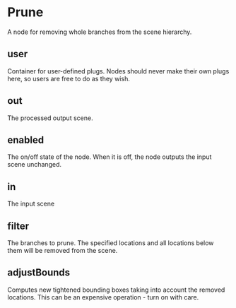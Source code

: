 # Prune

A node for removing whole branches from the scene hierarchy.

## user

 Container for user-defined plugs. Nodes
should never make their own plugs here,
so users are free to do as they wish.

## out

 The processed output scene.

## enabled

 The on/off state of the node. When it is off, the node outputs the input scene unchanged.

## in

 The input scene

## filter

 The branches to prune. The specified locations and all locations below them will be removed from the scene.

## adjustBounds

 Computes new tightened bounding boxes taking into account the removed locations. This can be an expensive operation - turn on with care.


